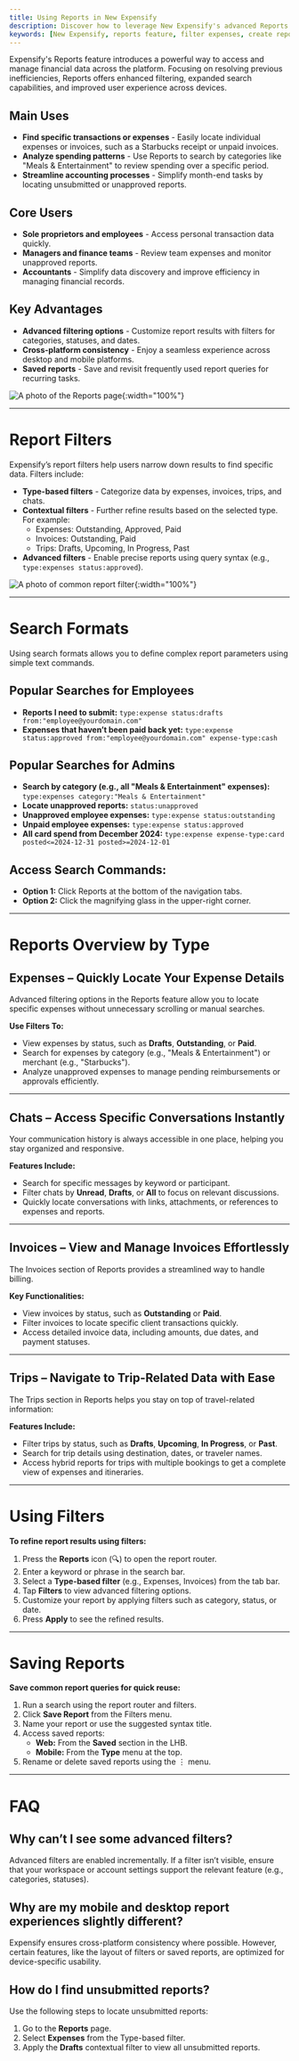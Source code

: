 ```yaml
---
title: Using Reports in New Expensify
description: Discover how to leverage New Expensify's advanced Reports feature for financial data management and expense tracking.
keywords: [New Expensify, reports feature, filter expenses, create reports]
---
```


Expensify's Reports feature introduces a powerful way to access and manage financial data across the platform. Focusing on resolving previous inefficiencies, Reports offers enhanced filtering, expanded search capabilities, and improved user experience across devices.

## Main Uses

- **Find specific transactions or expenses** - Easily locate individual expenses or invoices, such as a Starbucks receipt or unpaid invoices.
- **Analyze spending patterns** - Use Reports to search by categories like "Meals & Entertainment" to review spending over a specific period.
- **Streamline accounting processes** - Simplify month-end tasks by locating unsubmitted or unapproved reports.

## Core Users

- **Sole proprietors and employees** - Access personal transaction data quickly.
- **Managers and finance teams** - Review team expenses and monitor unapproved reports.
- **Accountants** - Simplify data discovery and improve efficiency in managing financial records.

## Key Advantages

- **Advanced filtering options** - Customize report results with filters for categories, statuses, and dates.
- **Cross-platform consistency** - Enjoy a seamless experience across desktop and mobile platforms.
- **Saved reports** - Save and revisit frequently used report queries for recurring tasks.

![A photo of the Reports page]({{site.url}}/assets/images/ExpensifyHelp-Reports-1-v2.png){:width="100%"}

---

# Report Filters

Expensify’s report filters help users narrow down results to find specific data. Filters include:

- **Type-based filters** - Categorize data by expenses, invoices, trips, and chats.
- **Contextual filters** - Further refine results based on the selected type. For example:
  - Expenses: Outstanding, Approved, Paid
  - Invoices: Outstanding, Paid
  - Trips: Drafts, Upcoming, In Progress, Past
- **Advanced filters** - Enable precise reports using query syntax (e.g., `type:expenses status:approved`).

![A photo of common report filter]({{site.url}}/assets/images/ExpensifyHelp-SearchFormat.png){:width="100%"}

---

# Search Formats

Using search formats allows you to define complex report parameters using simple text commands.

## Popular Searches for Employees

- **Reports I need to submit:** `type:expense status:drafts from:"employee@yourdomain.com"`
- **Expenses that haven’t been paid back yet:** `type:expense status:approved from:"employee@yourdomain.com" expense-type:cash`

## Popular Searches for Admins

- **Search by category (e.g., all "Meals & Entertainment" expenses):** `type:expenses category:"Meals & Entertainment"`
- **Locate unapproved reports:** `status:unapproved`
- **Unapproved employee expenses:** `type:expense status:outstanding`
- **Unpaid employee expenses:** `type:expense status:approved`
- **All card spend from December 2024:** `type:expense expense-type:card posted<=2024-12-31 posted>=2024-12-01`

## Access Search Commands:
- **Option 1:** Click Reports at the bottom of the navigation tabs.
- **Option 2:** Click the magnifying glass in the upper-right corner.

---

# Reports Overview by Type

## Expenses – Quickly Locate Your Expense Details
Advanced filtering options in the Reports feature allow you to locate specific expenses without unnecessary scrolling or manual searches.

**Use Filters To:**
- View expenses by status, such as **Drafts**, **Outstanding**, or **Paid**.
- Search for expenses by category (e.g., "Meals & Entertainment") or merchant (e.g., "Starbucks").
- Analyze unapproved expenses to manage pending reimbursements or approvals efficiently.

---

## Chats – Access Specific Conversations Instantly
Your communication history is always accessible in one place, helping you stay organized and responsive.

**Features Include:**
- Search for specific messages by keyword or participant.
- Filter chats by **Unread**, **Drafts**, or **All** to focus on relevant discussions.
- Quickly locate conversations with links, attachments, or references to expenses and reports.

---

## Invoices – View and Manage Invoices Effortlessly
The Invoices section of Reports provides a streamlined way to handle billing.

**Key Functionalities:**
- View invoices by status, such as **Outstanding** or **Paid**.
- Filter invoices to locate specific client transactions quickly.
- Access detailed invoice data, including amounts, due dates, and payment statuses.

---

## Trips – Navigate to Trip-Related Data with Ease
The Trips section in Reports helps you stay on top of travel-related information:

**Features Include:**
- Filter trips by status, such as **Drafts**, **Upcoming**, **In Progress**, or **Past**.
- Search for trip details using destination, dates, or traveler names.
- Access hybrid reports for trips with multiple bookings to get a complete view of expenses and itineraries.

---

# Using Filters

**To refine report results using filters:**

1. Press the **Reports** icon (🔍) to open the report router.
2. Enter a keyword or phrase in the search bar.
3. Select a **Type-based filter** (e.g., Expenses, Invoices) from the tab bar.
4. Tap **Filters** to view advanced filtering options.
5. Customize your report by applying filters such as category, status, or date.
6. Press **Apply** to see the refined results.

---

# Saving Reports

**Save common report queries for quick reuse:**

1. Run a search using the report router and filters.
2. Click **Save Report** from the Filters menu.
3. Name your report or use the suggested syntax title.
4. Access saved reports:
   - **Web:** From the **Saved** section in the LHB.
   - **Mobile:** From the **Type** menu at the top.
5. Rename or delete saved reports using the ⋮ menu.

---

# FAQ

## Why can’t I see some advanced filters?
Advanced filters are enabled incrementally. If a filter isn’t visible, ensure that your workspace or account settings support the relevant feature (e.g., categories, statuses).

## Why are my mobile and desktop report experiences slightly different?
Expensify ensures cross-platform consistency where possible. However, certain features, like the layout of filters or saved reports, are optimized for device-specific usability.

## How do I find unsubmitted reports?
Use the following steps to locate unsubmitted reports:
1. Go to the **Reports** page.
2. Select **Expenses** from the Type-based filter.
3. Apply the **Drafts** contextual filter to view all unsubmitted reports.

